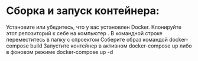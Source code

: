 # Сборка и запуск контейнера:
Установите или убедитесь, что у вас установлен Docker.
Клонируйте этот репозиторий к себе на компьютер .
В командной строке переместитесь в папку с спроектом 
Соберите образ командой docker-compose build
Запустите контейнер в активном docker-compose up либо в фоновом режиме docker-compose up -d
